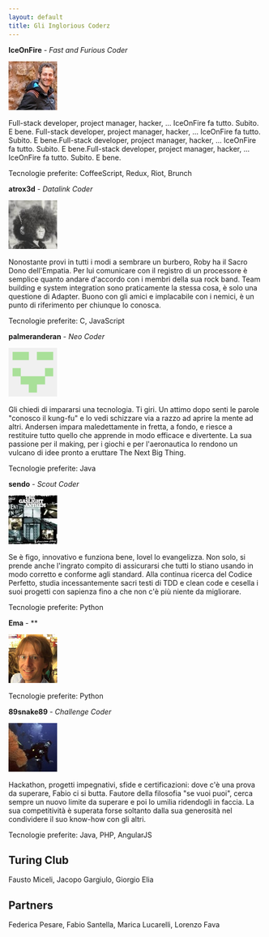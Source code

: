 ```yaml
---
layout: default
title: Gli Inglorious Coderz
---
```


**IceOnFire** - *Fast and Furious Coder*

![IceOnFire](images/avatars/iceonfire.png)

Full-stack developer, project manager, hacker, ... IceOnFire fa tutto. Subito. E bene. Full-stack developer, project manager, hacker, ... IceOnFire fa tutto. Subito. E bene.Full-stack developer, project manager, hacker, ... IceOnFire fa tutto. Subito. E bene.Full-stack developer, project manager, hacker, ... IceOnFire fa tutto. Subito. E bene.

Tecnologie preferite: CoffeeScript, Redux, Riot, Brunch

**atrox3d** - *Datalink Coder*

![atrox3d](images/avatars/atrox3d.png)

Nonostante provi in tutti i modi a sembrare un burbero, Roby ha il Sacro Dono dell'Empatia. Per lui comunicare con il registro di un processore è semplice quanto andare d'accordo con i membri della sua rock band. Team building e system integration sono praticamente la stessa cosa, è solo una questione di Adapter. Buono con gli amici e implacabile con i nemici, è un punto di riferimento per chiunque lo conosca.

Tecnologie preferite: C, JavaScript

**palmeranderan** - *Neo Coder*

![palmer](images/avatars/palmer.png)

Gli chiedi di impararsi una tecnologia. Ti giri. Un attimo dopo senti le parole "conosco il kung-fu" e lo vedi schizzare via a razzo ad aprire la mente ad altri. Andersen impara maledettamente in fretta, a fondo, e riesce a restituire tutto quello che apprende in modo efficace e divertente. La sua passione per il making, per i giochi e per l'aeronautica lo rendono un vulcano di idee pronto a eruttare The Next Big Thing.

Tecnologie preferite: Java

**sendo** - *Scout Coder*

![sendo](images/avatars/sendo.png)

Se è figo, innovativo e funziona bene, Iovel lo evangelizza. Non solo, si prende anche l'ingrato compito di assicurarsi che tutti lo stiano usando in modo corretto e conforme agli standard. Alla continua ricerca del Codice Perfetto, studia incessantemente sacri testi di TDD e clean code e cesella i suoi progetti con sapienza fino a che non c'è più niente da migliorare.

Tecnologie preferite: Python

**Ema** - **

![ema](images/avatars/ema.png)

Tecnologie preferite: Python

**89snake89** - *Challenge Coder*

![89snake89](images/avatars/89snake89.png)

Hackathon, progetti impegnativi, sfide e certificazioni: dove c'è una prova da superare, Fabio ci si butta. Fautore della filosofia "se vuoi puoi", cerca sempre un nuovo limite da superare e poi lo umilia ridendogli in faccia. La sua competitività è superata forse soltanto dalla sua generosità nel condividere il suo know-how con gli altri.

Tecnologie preferite: Java, PHP, AngularJS

## Turing Club

Fausto Miceli, Jacopo Gargiulo, Giorgio Elia

## Partners

Federica Pesare, Fabio Santella, Marica Lucarelli, Lorenzo Fava
